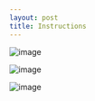 ```yaml
---
layout: post
title: Instructions
---
```


![image]({{site.baseurl}}/images/insuc1.jpg)

![image]({{site.baseurl}}/images/insuc3.jpg)

![image]({{site.baseurl}}/images/insuc4.jpg)
